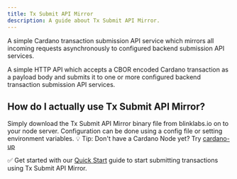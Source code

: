 ```yaml
---
title: Tx Submit API Mirror
description: A guide about Tx Submit API Mirror.
---
```


A simple Cardano transaction submission API service which mirrors all incoming requests asynchronously to configured backend submission API services.

A simple HTTP API which accepts a CBOR encoded Cardano transaction as a payload body and submits it to one or more configured backend transaction submission API services.

## How do I actually use Tx Submit API Mirror?
Simply download the Tx Submit API Mirror binary file from blinklabs.io on to your node server. Configuration can be done using a config file or setting environment variables. 💡 Tip: Don't have a Cardano Node yet? Try [cardano-up](../../cardano-up/001-cardano-up)

✅ Get started with our [Quick Start](../002-quick-start) guide to start submitting transactions using Tx Submit API Mirror.
